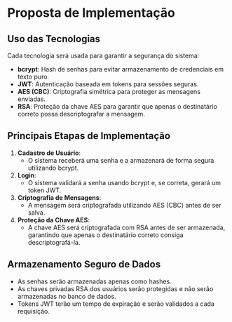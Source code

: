 # Proposta de Implementação

## Uso das Tecnologias
Cada tecnologia será usada para garantir a segurança do sistema:
- **bcrypt**: Hash de senhas para evitar armazenamento de credenciais em texto puro.
- **JWT**: Autenticação baseada em tokens para sessões seguras.
- **AES (CBC)**: Criptografia simétrica para proteger as mensagens enviadas.
- **RSA**: Proteção da chave AES para garantir que apenas o destinatário correto possa descriptografar a mensagem.

## Principais Etapas de Implementação
1. **Cadastro de Usuário**:
   - O sistema receberá uma senha e a armazenará de forma segura utilizando bcrypt.
2. **Login**:
   - O sistema validará a senha usando bcrypt e, se correta, gerará um token JWT.
3. **Criptografia de Mensagens**:
   - A mensagem será criptografada utilizando AES (CBC) antes de ser salva.
4. **Proteção da Chave AES**:
   - A chave AES será criptografada com RSA antes de ser armazenada, garantindo que apenas o destinatário correto consiga descriptografá-la.

## Armazenamento Seguro de Dados
- As senhas serão armazenadas apenas como hashes.
- As chaves privadas RSA dos usuários serão protegidas e não serão armazenadas no banco de dados.
- Tokens JWT terão um tempo de expiração e serão validados a cada requisição.
